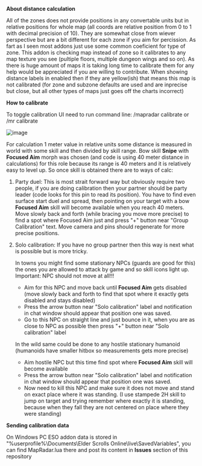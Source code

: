 **About distance calculation**

All of the zones does not provide positions in any convertable units but in relative positions for whole map (all coords are relative position from 0 to 1 with decimal precision of 10).
They are somewhat close from wiever perspective but are a bit different for each zone if you aim for percission. As fart as I seen most addons just use some common coeficient for type of zone.
This addon is checking map instead of zone so it calibrates to any map texture you see (pultiple floors, multiple dungeon wings and so on). 
As there is huge amount of maps it is taking long time to calibrate them for any help would be appreciated if you are willing to contribute. 
When showing distance labels in enabled then if they are yellow(ish) that means this map is not calibrated (for zone and subzone defaults are used and are inprecise but close, but all other types of maps just goes off the charts incorrect)


**How to calibrate**

To toggle calibration UI need to run command line:  /mapradar calibrate or /mr calibrate

![image](https://github.com/ecizevskis/eso-map-radar/assets/9670736/40325187-42c2-4aa6-bee0-11ec173b6d29)


For calculation 1 meter value in relative units  some distance is measured in world with some skill and then divided by skill range.
Bow skill **Snipe** with **Focused Aim** morph was chosen (and code is using 40 meter distance in calculations) for this role because its range is 40 meters and it is relatively easy to level up. So once skill is obtained there are to ways of calc:

1. Party duel: This is most strait forward way but obviously require two people, if you are doing calibration then your partner should be party leader (code looks for this pin to read its position).
   You have to find even surface start duel and spread, then pointing on your target with a bow **Focused Aim** skill will become available when you reach 40 meters. Move slowly back and forth (while bracing you move more precise)
   to find a spot where Focused Aim just and press "+" button near "Group Calibration" text. Move camera and pins should regenerate for more precise positions.

2. Solo calibration: If you have no group partner then this way is next what is possible but is more tricky.
  
   In towns you might find some stationary NPCs (guards are good for this) the ones you are allowed to attack by game and so skill icons light up.
   Important: NPC should not move at all!!!
   - Aim for this NPC and move back until **Focused Aim** gets disabled (move slowly back and forth to find that spot where it exactly gets disabled and stays disabled)
   - Press the arrow button near "Solo calibration" label and notification in chat window should appear that position one was saved.
   - Go to this NPC on straight line and just bounce in it, when you are as close to NPC as possible then press "+" button near "Solo calibration" label
  
   In the wild same could be done to any hostile stationary humanoid (humanoids have smaller hitbox so measurements gets more precise)
   - Aim hostile NPC but this time find spot where **Focused Aim** skill will become available
   - Press the arrow button near "Solo calibration" label and notification in chat window should appear that position one was saved.
   - Now need to kill this NPC and make sure it does not move and stand on exact place where it was standing. (I use stampede 2H skill to jump on target and trying remember where exactly it is standing, because when they fall they are not centered on place where they were standing)


**Sending calibration data**

On Windows PC ESO addon data is stored in "%userprofile%\Documents\Elder Scrolls Online\live\SavedVariables", you can find MapRadar.lua there and post its content in **Issues** section of this repository
